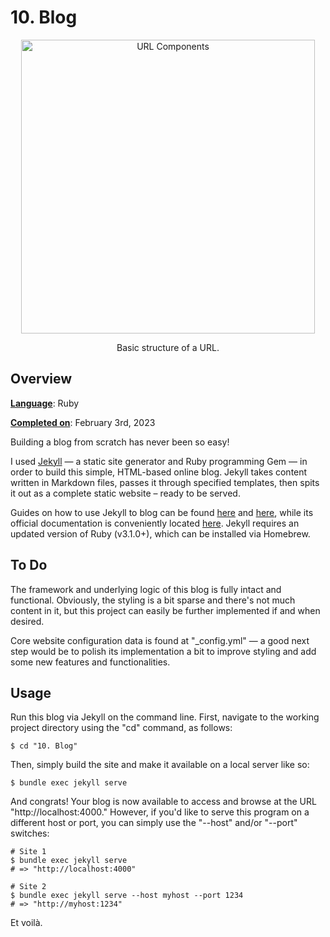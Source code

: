 # 10.  Blog 

<p align="center">
<img width="470" alt="URL Components" src="https://user-images.githubusercontent.com/60162813/216759892-ac169158-87a1-4542-9780-50646e4b094b.png"> 
</p>

<p align="center">
    Basic structure of a URL. 
</p>

## Overview 

<ins>__Language__</ins>: Ruby  

<ins>__Completed on__</ins>: February 3rd, 2023

Building a blog from scratch has never been so easy! 

I used [Jekyll](https://jekyllrb.com) &mdash; a static site generator and Ruby programming Gem &mdash; in order to build this simple, HTML-based online blog. Jekyll takes content written in Markdown files, passes it through specified templates, then spits it out as a complete static website &ndash; ready to be served. 

Guides on how to use Jekyll to blog can be found [here](https://www.smashingmagazine.com/2014/08/build-blog-jekyll-github-pages/) and [here](https://www.creativebloq.com/how-to/jekyll-blog), while its official documentation is conveniently located [here](https://jekyllrb.com/docs/). Jekyll requires an updated version of Ruby (v3.1.0+), which can be installed via Homebrew.


## To Do

The framework and underlying logic of this blog is fully intact and functional. Obviously, the styling is a bit sparse and there's not much content in it, but this project can easily be further implemented if and when desired.

Core website configuration data is found at "_config.yml" &mdash; a good next step would be to polish its implementation a bit to improve styling and add some new features and functionalities.


## Usage

Run this blog via Jekyll on the command line. First, navigate to the working project directory using the "cd" command, as follows:

```
$ cd "10. Blog" 
```

Then, simply build the site and make it available on a local server like so:

```
$ bundle exec jekyll serve
```

And congrats! Your blog is now available to access and browse at the URL "http://localhost:4000." However, if you'd like to serve this program on a different host or port, you can simply use the "--host" and/or "--port" switches:

```
# Site 1
$ bundle exec jekyll serve
# => "http://localhost:4000"

# Site 2
$ bundle exec jekyll serve --host myhost --port 1234
# => "http://myhost:1234"
```

Et voilà.